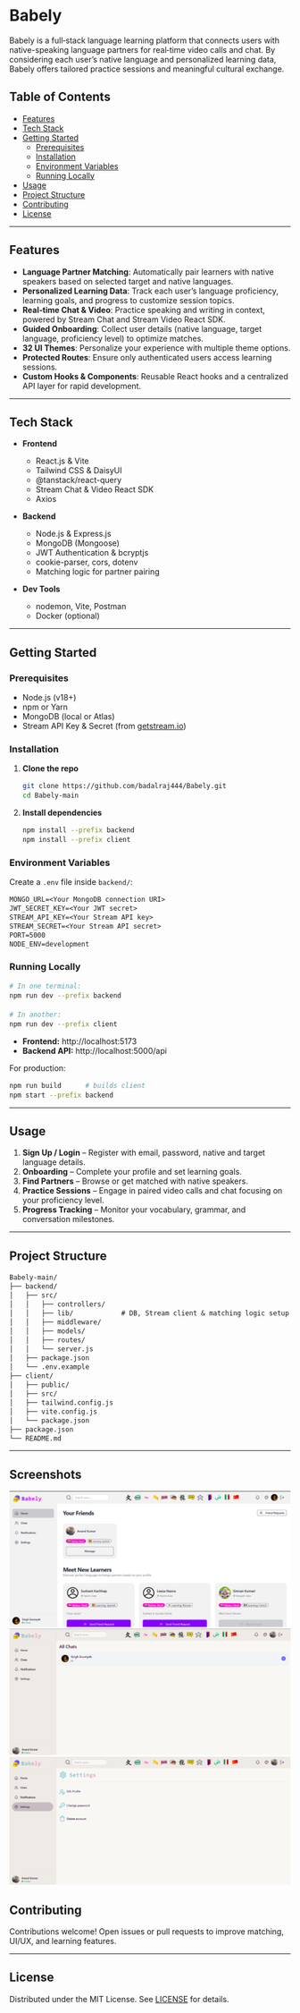 # Babely

Babely is a full‑stack language learning platform that connects users with native-speaking language partners for real‑time video calls and chat. By considering each user’s native language and personalized learning data, Babely offers tailored practice sessions and meaningful cultural exchange.

## Table of Contents

- [Features](#features)  
- [Tech Stack](#tech-stack)  
- [Getting Started](#getting-started)  
  - [Prerequisites](#prerequisites)  
  - [Installation](#installation)  
  - [Environment Variables](#environment-variables)  
  - [Running Locally](#running-locally)  
- [Usage](#usage)  
- [Project Structure](#project-structure)  
- [Contributing](#contributing)  
- [License](#license)  

---

## Features

- **Language Partner Matching**: Automatically pair learners with native speakers based on selected target and native languages.  
- **Personalized Learning Data**: Track each user’s language proficiency, learning goals, and progress to customize session topics.  
- **Real‑time Chat & Video**: Practice speaking and writing in context, powered by Stream Chat and Stream Video React SDK.  
- **Guided Onboarding**: Collect user details (native language, target language, proficiency level) to optimize matches.  
- **32 UI Themes**: Personalize your experience with multiple theme options.  
- **Protected Routes**: Ensure only authenticated users access learning sessions.  
- **Custom Hooks & Components**: Reusable React hooks and a centralized API layer for rapid development.  

---

## Tech Stack

- **Frontend**  
  - React.js & Vite  
  - Tailwind CSS & DaisyUI  
  - @tanstack/react-query  
  - Stream Chat & Video React SDK  
  - Axios  

- **Backend**  
  - Node.js & Express.js  
  - MongoDB (Mongoose)  
  - JWT Authentication & bcryptjs  
  - cookie-parser, cors, dotenv  
  - Matching logic for partner pairing  

- **Dev Tools**  
  - nodemon, Vite, Postman  
  - Docker (optional)  

---

## Getting Started

### Prerequisites

- Node.js (v18+)  
- npm or Yarn  
- MongoDB (local or Atlas)  
- Stream API Key & Secret (from [getstream.io](https://getstream.io/))

### Installation

1. **Clone the repo**  
   ```bash
   git clone https://github.com/badalraj444/Babely.git
   cd Babely-main
   ```

2. **Install dependencies**  
   ```bash
   npm install --prefix backend
   npm install --prefix client
   ```

### Environment Variables

Create a `.env` file inside `backend/`:

```env
MONGO_URL=<Your MongoDB connection URI>
JWT_SECRET_KEY=<Your JWT secret>
STREAM_API_KEY=<Your Stream API key>
STREAM_SECRET=<Your Stream API secret>
PORT=5000
NODE_ENV=development
```

### Running Locally

```bash
# In one terminal:
npm run dev --prefix backend

# In another:
npm run dev --prefix client
```

- **Frontend:** http://localhost:5173  
- **Backend API:** http://localhost:5000/api  

For production:

```bash
npm run build      # builds client
npm start --prefix backend
```

---

## Usage

1. **Sign Up / Login** – Register with email, password, native and target language details.  
2. **Onboarding** – Complete your profile and set learning goals.  
3. **Find Partners** – Browse or get matched with native speakers.  
4. **Practice Sessions** – Engage in paired video calls and chat focusing on your proficiency level.  
5. **Progress Tracking** – Monitor your vocabulary, grammar, and conversation milestones.

---

## Project Structure

```
Babely-main/
├── backend/
│   ├── src/
│   │   ├── controllers/
│   │   ├── lib/            # DB, Stream client & matching logic setup
│   │   ├── middleware/
│   │   ├── models/
│   │   ├── routes/
│   │   └── server.js
│   ├── package.json
│   └── .env.example
├── client/
│   ├── public/
│   ├── src/
│   ├── tailwind.config.js
│   ├── vite.config.js
│   └── package.json
├── package.json
└── README.md
```

---

## Screenshots
![home](home.png)
![chats](chats.png)
![settings](settings.png)

## Contributing

Contributions welcome! Open issues or pull requests to improve matching, UI/UX, and learning features.

---

## License

Distributed under the MIT License. See [LICENSE](LICENSE) for details.
